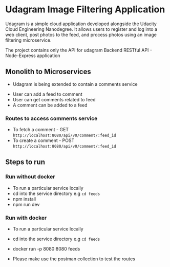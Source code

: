 # Udagram Image Filtering Application

Udagram is a simple cloud application developed alongside the Udacity Cloud Engineering Nanodegree. It allows users to register and log into a web client, post photos to the feed, and process photos using an image filtering microservice.

The project contains only the API for udagram
Backend RESTful API - Node-Express application

## Monolith to Microservices 
* Udagram is being extended to contain a comments service
- User can add a feed to comment 
- User can get comments related to feed 
- A comment can be added to a feed

### Routes to access comments service
- To fetch a comment - GET `http://localhost:8080/api/v0/comment/:feed_id`
- To create a comment - POST `http://localhost:8080/api/v0/comment/:feed_id`

## Steps to run
### Run without docker
* To run a particular service locally
* cd into the service directory e.g `cd feeds`
* npm install
* npm run dev

### Run with docker
* To run a particular service locally
* cd into the service directory e.g `cd feeds`
* docker run -p 8080:8080 feeds

* Please make use the postman collection to test the routes 

